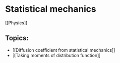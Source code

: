 # Statistical mechanics

[[Physics]]


## Topics:
- [[Diffusion coefficient from statistical mechanics]]
- [[Taking moments of distribution function]]

